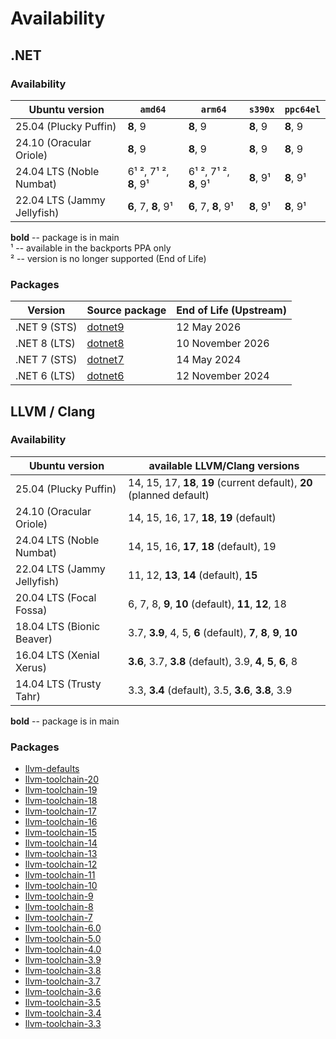 # Availability

## .NET

### Availability

| Ubuntu version              | `amd64` | `arm64` | `s390x` | `ppc64el` |
|-----------------------------|---------|---------|---------|-----------|
| 25.04 (Plucky Puffin)       | **8**, 9 | **8**, 9 | **8**, 9 | **8**, 9 |
| 24.10 (Oracular Oriole)     | **8**, 9 | **8**, 9 | **8**, 9 | **8**, 9 |
| 24.04 LTS (Noble Numbat)    | 6¹ ², 7¹ ², **8**, 9¹ | 6¹ ², 7¹ ², **8**, 9¹ | **8**, 9¹ | **8**, 9¹ |
| 22.04 LTS (Jammy Jellyfish) | **6**, 7, **8**, 9¹ | **6**, 7, **8**, 9¹ | **8**, 9¹ | **8**, 9¹ |


**bold** -- package is in main    
¹ -- available in the backports PPA only    
² -- version is no longer supported (End of Life)

### Packages

| Version      | Source package                                          | End of Life (Upstream) | 
|--------------|---------------------------------------------------------|------------------------|
| .NET 9 (STS) | [dotnet9](https://launchpad.net/ubuntu/+source/dotnet9) | 12 May 2026          |
| .NET 8 (LTS) | [dotnet8](https://launchpad.net/ubuntu/+source/dotnet8) | 10 November 2026     |
| .NET 7 (STS) | [dotnet7](https://launchpad.net/ubuntu/+source/dotnet7) | 14 May 2024          |
| .NET 6 (LTS) | [dotnet6](https://launchpad.net/ubuntu/+source/dotnet6) | 12 November 2024     |

## LLVM / Clang

### Availability

| Ubuntu version              | available LLVM/Clang versions |
|-----------------------------|-------------------------------|
| 25.04 (Plucky Puffin)       | 14, 15, 17, **18**, **19** (current default), **20** (planned default) |
| 24.10 (Oracular Oriole)     | 14, 15, 16, 17, **18**, **19** (default) |
| 24.04 LTS (Noble Numbat)    | 14, 15, 16, **17**, **18** (default), 19 |
| 22.04 LTS (Jammy Jellyfish) | 11, 12, **13**, **14** (default), **15** |
| 20.04 LTS (Focal Fossa)     | 6, 7, 8, **9**, **10** (default), **11**, **12**, 18 |
| 18.04 LTS (Bionic Beaver)   | 3.7, **3.9**, 4, 5, **6** (default), **7**, **8**, **9**, **10** |
| 16.04 LTS (Xenial Xerus)    | **3.6**, 3.7, **3.8** (default), 3.9, **4**, **5**, **6**, 8 |
| 14.04 LTS (Trusty Tahr)     | 3.3, **3.4** (default), 3.5, **3.6**, **3.8**, 3.9 |

**bold** -- package is in main    

### Packages

- [llvm-defaults](https://launchpad.net/ubuntu/+source/llvm-defaults) 
- [llvm-toolchain-20](https://launchpad.net/ubuntu/+source/llvm-toolchain-20) 
- [llvm-toolchain-19](https://launchpad.net/ubuntu/+source/llvm-toolchain-19) 
- [llvm-toolchain-18](https://launchpad.net/ubuntu/+source/llvm-toolchain-18) 
- [llvm-toolchain-17](https://launchpad.net/ubuntu/+source/llvm-toolchain-17) 
- [llvm-toolchain-16](https://launchpad.net/ubuntu/+source/llvm-toolchain-16) 
- [llvm-toolchain-15](https://launchpad.net/ubuntu/+source/llvm-toolchain-15) 
- [llvm-toolchain-14](https://launchpad.net/ubuntu/+source/llvm-toolchain-14) 
- [llvm-toolchain-13](https://launchpad.net/ubuntu/+source/llvm-toolchain-13) 
- [llvm-toolchain-12](https://launchpad.net/ubuntu/+source/llvm-toolchain-12) 
- [llvm-toolchain-11](https://launchpad.net/ubuntu/+source/llvm-toolchain-11) 
- [llvm-toolchain-10](https://launchpad.net/ubuntu/+source/llvm-toolchain-10) 
- [llvm-toolchain-9](https://launchpad.net/ubuntu/+source/llvm-toolchain-9) 
- [llvm-toolchain-8](https://launchpad.net/ubuntu/+source/llvm-toolchain-8) 
- [llvm-toolchain-7](https://launchpad.net/ubuntu/+source/llvm-toolchain-7) 
- [llvm-toolchain-6.0](https://launchpad.net/ubuntu/+source/llvm-toolchain-6.0) 
- [llvm-toolchain-5.0](https://launchpad.net/ubuntu/+source/llvm-toolchain-5.0) 
- [llvm-toolchain-4.0](https://launchpad.net/ubuntu/+source/llvm-toolchain-4.0)
- [llvm-toolchain-3.9](https://launchpad.net/ubuntu/+source/llvm-toolchain-3.9)
- [llvm-toolchain-3.8](https://launchpad.net/ubuntu/+source/llvm-toolchain-3.8)
- [llvm-toolchain-3.7](https://launchpad.net/ubuntu/+source/llvm-toolchain-3.7)
- [llvm-toolchain-3.6](https://launchpad.net/ubuntu/+source/llvm-toolchain-3.6)
- [llvm-toolchain-3.5](https://launchpad.net/ubuntu/+source/llvm-toolchain-3.5)
- [llvm-toolchain-3.4](https://launchpad.net/ubuntu/+source/llvm-toolchain-3.4)
- [llvm-toolchain-3.3](https://launchpad.net/ubuntu/+source/llvm-toolchain-3.3)
